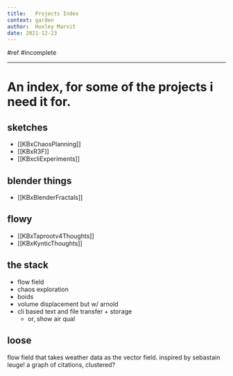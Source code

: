 ```yaml
---
title:   Projects Index
context: garden
author:  Huxley Marvit
date: 2021-12-23
---
```


#ref #incomplete

***

# An index, for some of the projects i need it for.

## sketches
- [[KBxChaosPlanning]]
- [[KBxR3F]]
- [[KBxcliExperiments]]


## blender things
- [[KBxBlenderFractals]]

## flowy
- [[KBxTaprootv4Thoughts]]
- [[KBxKynticThoughts]]


## the stack
- flow field
- chaos exploration
- boids
- volume displacement but w/ arnold
- cli based text and file transfer + storage
	- or, show air qual

## loose
flow field that takes weather data as the vector field. inspired by sebastain leuge!
a graph of citations, clustered?























